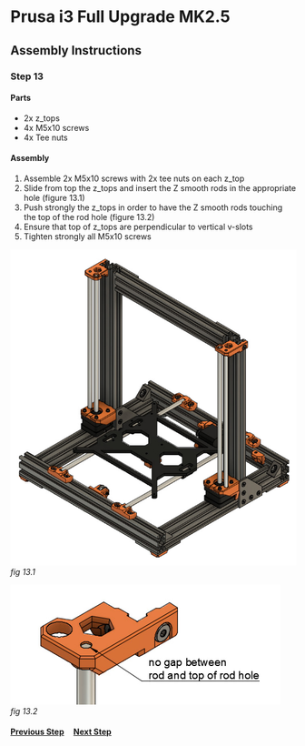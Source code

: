 # Prusa i3 Full Upgrade MK2.5

## Assembly Instructions

### Step 13

#### Parts  

* 2x z_tops
* 4x M5x10 screws
* 4x Tee nuts

#### Assembly

1. Assemble 2x M5x10 screws with 2x tee nuts on each z_top
1. Slide from top the z_tops and insert the Z smooth rods in the appropriate hole (figure 13.1)
1. Push strongly the z_tops in order to have the Z smooth rods touching the top of the rod hole (figure 13.2)
1. Ensure that top of z_tops are perpendicular to vertical v-slots
1. Tighten strongly all M5x10 screws


![](img/fig13.1.jpg)\
*fig 13.1*

![](img/fig13.2.jpg)\
*fig 13.2*

#### [Previous Step](step12.md) &nbsp;&nbsp;&nbsp; [Next Step](step14.md)
